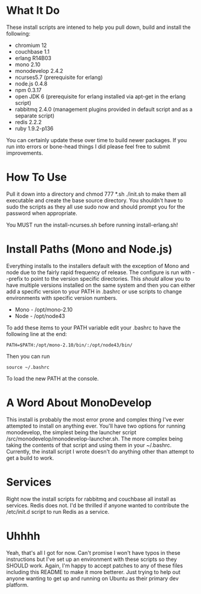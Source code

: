 # What It Do

These install scripts are intened to help you pull down, build and install the following:
*  chromium 12
*  couchbase 1.1
*  erlang R14B03
*  mono 2.10
*  monodevelop 2.4.2
*  ncurses5.7 (prerequisite for erlang)
*  node.js 0.4.8
*  npm 0.3.17
*  open JDK 6 (prerequisite for erlang installed via apt-get in the erlang script)
*  rabbitmq 2.4.0 (management plugins provided in default script and as a separate script)
*  redis 2.2.2
*  ruby 1.9.2-p136

You can certainly update these over time to build newer packages. If you run into errors or bone-head things I did please feel free to submit improvements.

# How To Use

Pull it down into a directory and
	chmod 777 *.sh
    ./init.sh
to make them all executable and create the base source directory. You shouldn't have to sudo the scripts as they all use sudo now and should prompt you for the password when appropriate. 

You MUST run the install-ncurses.sh before running install-erlang.sh!

# Install Paths (Mono and Node.js)

Everything installs to the installers default with the exception of Mono and node due to the fairly rapid frequency of release. The configure is run with --prefix to point to the version specific directories. This *should* allow you to have multiple versions installed on the same system and then you can either add a specific version to your PATH in .bashrc or use scripts to change environments with specific version numbers.

* Mono - /opt/mono-2.10
* Node - /opt/node43

To add these items to your PATH variable edit your .bashrc to have the following line at the end:

	PATH=$PATH:/opt/mono-2.10/bin/:/opt/node43/bin/

Then you can run
	
	source ~/.bashrc

To load the new PATH at the console.

# A Word About MonoDevelop

This install is probably the most error prone and complex thing I've ever attempted to install on anything ever. You'll have two options for running monodevelop, the simplest being the launcher script /src/monodevelop/monodevelop-launcher.sh. The more complex being taking the contents of that script and using them in your ~/.bashrc. Currently, the install script I wrote doesn't do anything other than attempt to get a build to work.

# Services

Right now the install scripts for rabbitmq and couchbase all install as services. Redis does not. I'd be thrilled if anyone wanted to contribute the /etc/init.d script to run Redis as a service.

# Uhhhh

Yeah, that's all I got for now. Can't promise I won't have typos in these instructions but I've set up an environment with these scripts so they SHOULD work. Again, I'm happy to accept patches to any of these files including this README to make it more betterer. Just trying to help out anyone wanting to get up and running on Ubuntu as their primary dev platform.
